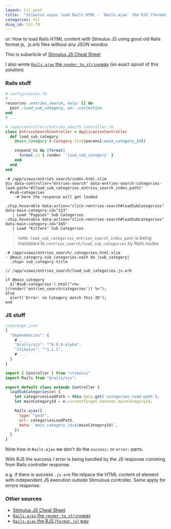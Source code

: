 ```yaml
---
layout: til_post
title:  "Stimulus async load Rails HTML - `Rails.ajax` the RJS (format.js) way (full)"
categories: til
disq_id: til-79
---
```


or: How to load Rails HTML content with Stimulus JS using good old Rails format.js, .js.erb files  without any JSON woodoo


This is subarticle of [Stimulus JS Cheat Sheet](https://blog.eq8.eu/til/stimulus-js-cheat-sheet.html)


I also wrote [`Rails.ajax` the `render_to_string`way](https://blog.eq8.eu/til/stimulus-async-load-rails-html-railsajax-the-render_to_string-way-full.html) (so exact oposit of this solution)



### Rails stuff

```ruby
# config/routes.rb
# ...
resources :entries_search, only: [] do
  post :load_sub_category, on: :collection
end
# ...
```


```ruby
# /app/controllers/entries_search_controller.rb
class EntriesSearchController < ApplicationController
  def load_sub_category
    @main_category = Category.find(params[:main_category_id])

    respond_to do |format|
      format.js { render  'load_sub_category' }
    end
  end
end
```

```slim
-# /app/views/entries_search/index.html.slim
div data-controller="entries-search" data-entries-search-categories-load-path="#{load_sub_categories_entries_search_index_path}"
  #sub-categories
    -# here the response will get loaded

.chip.hoverable data-action="click->entries-search#loadSubCategories" data-main-category-id="123"
   | Load "Puppies" Sub Categories
.chip.hoverable data-action="click->entries-search#loadSubCategories" data-main-category-id="345"
   | Load "Kittens" Sub Categories
```

> note: `load_sub_categories_entries_search_index_path` is being translated to  `/entries_search/load_sub_categories` by Rails routes

```slim
-# /app/views/entries_search/_categories.html.slim
- @main_category.sub_categories.each do |sub_category|
  .chip= sub_category.title
```

```erb
// /app/views/entries_search/load_sub_categories.js.erb

if @main_category
  $('#sub-categories').html("<%= j(render('entries_search/categories')) %>");
else
  alert('Error: no Category match this ID');
end
```


### JS stuff

```js
//package.json
{
  "dependencies": {
    # ...
    "@rails/ujs": "^6.0.0-alpha",
    "stimulus": "^1.1.1",
    # ...
  }
}

```

```js
import { Controller } from "stimulus"
import Rails from "@rails/ujs";

export default class extends Controller {
  loadSubCategories(e) {
    let categoriesLoadPath = this.data.get('categories-load-path');
    let mainCategoryId = e.currentTarget.dataset.mainCategoryId;

    Rails.ajax({
      type: "post",
      url: categoriesLoadPath,
      data: `main_category_id=${mainCategoryId}`,
    })
  }
}
```

Note how  in `Rails.ajax` we don't do the `success:` or `error:` parts.

With RJS the success / error is being handled by the JS response comming
from Rails controller response.

e.g. if there is success `.js.erb` file relpace the HTML content of element with
independent JS execution outside Stimulous controller. Same apply for errors response.



### Other sources

* [Stimulus JS Cheat Sheet](https://blog.eq8.eu/til/stimulus-js-cheat-sheet.html)
* [`Rails.ajax` the `render_to_string`way](https://blog.eq8.eu/til/stimulus-async-load-rails-html-railsajax-the-render_to_string-way-full.html)
* [`Rails.ajax` the RJS (`format.js`) way](https://blog.eq8.eu/til/stimulus-async-load-rails-html-railsajax-the-rjs-formatjs-way-full.html)

